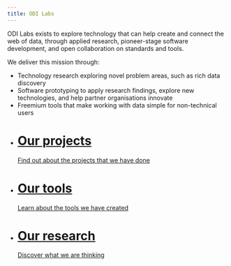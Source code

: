 ```yaml
---
title: ODI Labs
---
```


ODI Labs exists to explore technology that can help create and connect the web of data, through applied research, pioneer-stage software development, and open collaboration on standards and tools.

We deliver this mission through:

  * Technology research exploring novel problem areas, such as rich data discovery
  * Software prototyping to apply research findings, explore new technologies, and help partner organisations innovate
  * Freemium tools that make working with data simple for non-technical users

<div class="container">
<div class="row">
<ul class="grid effect-2" id="grid2">
<li class="home-module shown">
<div class="module module-light module-colour-3">
<a href="/vision">
<h1 class="module-heading">Our projects</h1>
<p class="module-subheading">Find out about the projects that we have done</p>
</a>
</div>
</li>
<li class="home-module shown">
<div class="module module-light module-colour-8">
<a href="/collaborate">
<h1 class="module-heading">Our tools</h1>
<p class="module-subheading">Learn about the tools we have created</p>
</a>
</div>
</li>
<li class="home-module shown">
<div class="module module-light module-colour-11">
<a href="/vision">
<h1 class="module-heading">Our research</h1>
<p class="module-subheading">Discover what we are thinking</p>
</a>
</div>
</li>
</ul>
</div>
</div>
